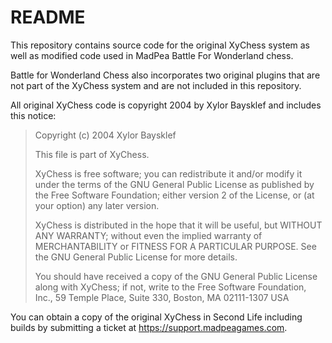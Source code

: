 # README

This repository contains source code for the original XyChess system as well as modified code used in MadPea Battle For Wonderland chess. 

Battle for Wonderland Chess also incorporates two original plugins that are not part of the XyChess system and are not included in this repository. 

All original XyChess code is copyright 2004 by Xylor Baysklef and includes this notice:

> Copyright (c) 2004 Xylor Baysklef
>
> This file is part of XyChess.
>
> XyChess is free software; you can redistribute it and/or modify
> it under the terms of the GNU General Public License as published by
> the Free Software Foundation; either version 2 of the License, or
> (at your option) any later version.
>
> XyChess is distributed in the hope that it will be useful,
> but WITHOUT ANY WARRANTY; without even the implied warranty of
> MERCHANTABILITY or FITNESS FOR A PARTICULAR PURPOSE.  See the
> GNU General Public License for more details.
>
> You should have received a copy of the GNU General Public License
> along with XyChess; if not, write to the Free Software
> Foundation, Inc., 59 Temple Place, Suite 330, Boston, MA  02111-1307  USA

You can obtain a copy of the original XyChess in Second Life including builds by submitting a ticket at https://support.madpeagames.com.

